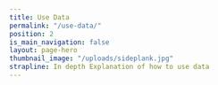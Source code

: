 ```yaml
---
title: Use Data
permalink: "/use-data/"
position: 2
is_main_navigation: false
layout: page-hero
thumbnail_image: "/uploads/sideplank.jpg"
strapline: In depth Explanation of how to use data
---
```


<!-- <article markdown="0" class="hero--sub"> -->

<!-- <i class="line-graphic">{% include slim-line-graphic.svg %}</i> -->

<!-- <div> -->

<!-- <h1>{{page.title}}</h1> -->
<!-- <p>In depth Explanation of how to <b>use</b> data</p> -->

<!-- <a class="button-primary" href=" {{ site.baseurl }}{% link simple-use.md %}">Simple Use Data</a> -->


<!-- </div> -->
<!-- <figure> -->
<!-- <div style="background: url({{ site.url }}/openactive/assets/images/sideplank.jpg)center center / cover no-repeat;"></div> -->
<!-- </figure> -->

<!-- </article> -->